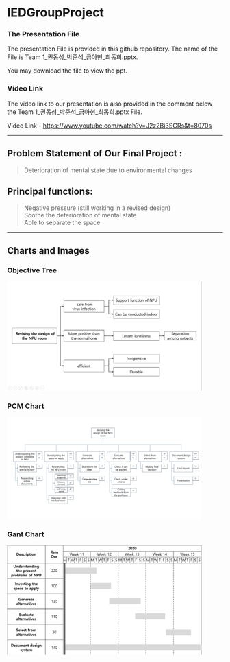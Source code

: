 # IEDGroupProject

### The Presentation File
The presentation File is provided in this github repository. 
The name of the File is Team 1_권동성_박준석_금아현_최동희.pptx. 

You may download the file to view the ppt.

### Video Link
The video link to our presentation is also provided in the comment below the Team 1_권동성_박준석_금아현_최동희.pptx File.

Video Link - https://www.youtube.com/watch?v=J2z2Bi3SGRs&t=8070s
***


## Problem Statement of Our Final Project : 
> Deterioration of mental state due to environmental changes     
## Principal functions: 
> Negative pressure (still working in a revised design)   
> Soothe the deterioration of mental state  
>	Able to separate the space   
***
## Charts and Images
### Objective Tree
<img src="https://github.com/Junduck15/IEDGroupProject/blob/main/objective_tree.png?raw=true" width="90%"></img>

### PCM Chart
<img src="https://github.com/Junduck15/IEDGroupProject/blob/main/PCM.jpg?raw=true" width="90%"></img>


### Gant Chart
<img src="https://github.com/Junduck15/IEDGroupProject/blob/main/Gant chart.png?raw=true" width="90%"></img>
